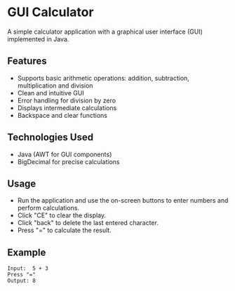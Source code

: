 # GUI Calculator

A simple calculator application with a graphical user interface (GUI) implemented in Java.

## Features
- Supports basic arithmetic operations: addition, subtraction, multiplication and division
- Clean and intuitive GUI
- Error handling for division by zero
- Displays intermediate calculations
- Backspace and clear functions

## Technologies Used
- Java (AWT for GUI components)
- BigDecimal for precise calculations

## Usage
- Run the application and use the on-screen buttons to enter numbers and perform calculations.
- Click "CE" to clear the display.
- Click "back" to delete the last entered character.
- Press "=" to calculate the result.

## Example
```
Input:  5 + 3
Press "="
Output: 8
```



